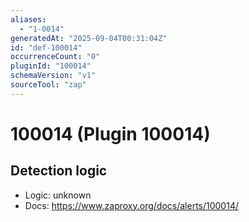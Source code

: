 ```yaml
---
aliases:
  - "1-0014"
generatedAt: "2025-09-04T00:31:04Z"
id: "def-100014"
occurrenceCount: "0"
pluginId: "100014"
schemaVersion: "v1"
sourceTool: "zap"
---
```


# 100014 (Plugin 100014)

## Detection logic

- Logic: unknown
- Docs: https://www.zaproxy.org/docs/alerts/100014/

